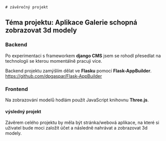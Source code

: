     # závěrečný projekt  
## Téma projektu: Aplikace Galerie schopná zobrazovat 3d modely
### Backend
Po experimentaci s frameworkem **django CMS** jsem se rohodl přesedlat na technologii se kterou momentálně pracuji více.

Backend projektu zamýšlím dělat ve **Flasku** pomocí **Flask-AppBuilder**.
https://github.com/dpgaspar/Flask-AppBuilder

### Frontend
Na zobrazování modelů hodlám použít JavaScript knihovnu **Three.js**.

#### výsledný projekt
Závěrem celého projektu by měla být stránka/webová aplikace, na které si uživatel bude moci založit účet a následně nahrávat a zobrazovat 3d modely.

